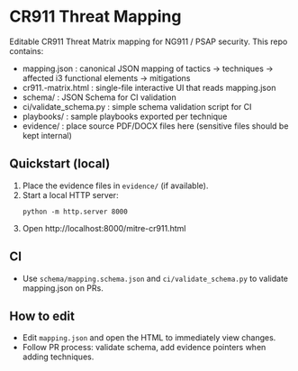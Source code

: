 # CR911 Threat Mapping

Editable CR911 Threat Matrix mapping for NG911 / PSAP security.
This repo contains:
- mapping.json : canonical JSON mapping of tactics → techniques → affected i3 functional elements → mitigations
- cr911.-matrix.html : single-file interactive UI that reads mapping.json
- schema/ : JSON Schema for CI validation
- ci/validate_schema.py : simple schema validation script for CI
- playbooks/ : sample playbooks exported per technique
- evidence/ : place source PDF/DOCX files here (sensitive files should be kept internal)

## Quickstart (local)
1. Place the evidence files in `evidence/` (if available).
2. Start a local HTTP server:
   ```
   python -m http.server 8000
   ```
3. Open http://localhost:8000/mitre-cr911.html

## CI
- Use `schema/mapping.schema.json` and `ci/validate_schema.py` to validate mapping.json on PRs.

## How to edit
- Edit `mapping.json` and open the HTML to immediately view changes.
- Follow PR process: validate schema, add evidence pointers when adding techniques.

